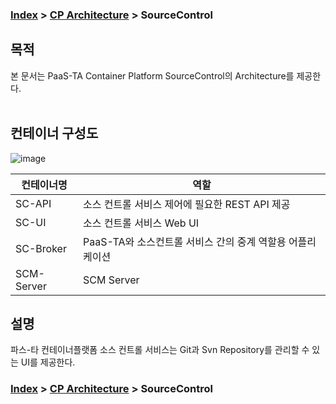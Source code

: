 ### [Index](https://github.com/PaaS-TA/Guide/blob/master/README.md) > [CP Architecture](../README.md) > SourceControl

## 목적
본 문서는 PaaS-TA Container Platform SourceControl의 Architecture를 제공한다.
<br><br>

## 컨테이너 구성도
![image](https://user-images.githubusercontent.com/80228983/146350860-3722c081-7338-438d-b7ec-1fdac09160c4.png)



| 컨테이너명  | 역할 |
|-------|-----|
| SC-API | 소스 컨트롤 서비스 제어에 필요한 REST API 제공 |
| SC-UI | 소스 컨트롤 서비스 Web UI |
| SC-Broker | PaaS-TA와 소스컨트롤 서비스 간의 중계 역할용 어플리케이션 |
| SCM-Server | SCM Server |



## 설명
파스-타 컨테이너플랫폼 소스 컨트롤 서비스는 Git과 Svn Repository를 관리할 수 있는 UI를 제공한다.   


### [Index](https://github.com/PaaS-TA/Guide/blob/master/README.md) > [CP Architecture](../README.md) > SourceControl
